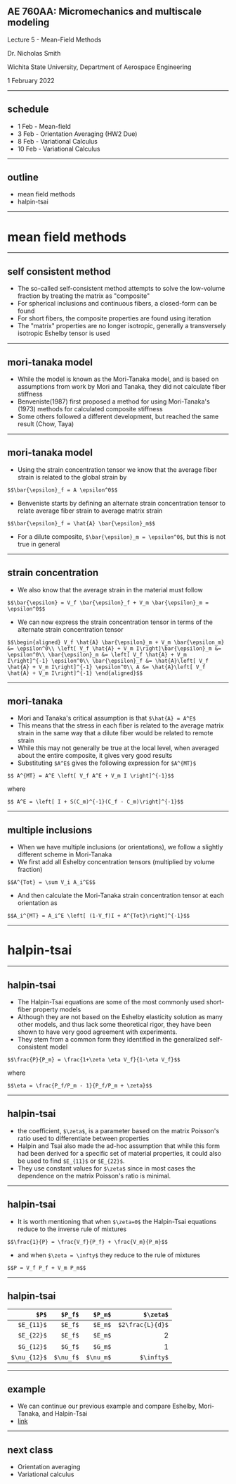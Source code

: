 ## AE 760AA: Micromechanics and multiscale modeling
Lecture 5 - Mean-Field Methods

Dr. Nicholas Smith

Wichita State University, Department of Aerospace Engineering

1 February 2022

---
## schedule

-   1 Feb - Mean-field
-   3 Feb - Orientation Averaging (HW2 Due)
-   8 Feb - Variational Calculus
-   10 Feb - Variational Calculus

----
## outline

- mean field methods
- halpin-tsai

---
# mean field methods

----
## self consistent method

-   The so-called self-consistent method attempts to solve the low-volume fraction by treating the matrix as "composite"
-   For spherical inclusions and continuous fibers, a closed-form can be found
-   For short fibers, the composite properties are found using iteration
-   The "matrix" properties are no longer isotropic, generally a transversely isotropic Eshelby tensor is used

----
## mori-tanaka model

-   While the model is known as the Mori-Tanaka model, and is based on assumptions from work by Mori and Tanaka, they did not calculate fiber stiffness
-   Benveniste(1987) first proposed a method for using Mori-Tanaka's (1973) methods for calculated composite stiffness
-   Some others followed a different development, but reached the same result (Chow, Taya)

----
## mori-tanaka model

-   Using the strain concentration tensor we know that the average fiber strain is related to the global strain by

`$$\bar{\epsilon}_f = A \epsilon^0$$`

-   Benveniste starts by defining an alternate strain concentration tensor to relate average fiber strain to average matrix strain

`$$\bar{\epsilon}_f = \hat{A} \bar{\epsilon}_m$$`

-   For a dilute composite, `$\bar{\epsilon}_m = \epsilon^0$`, but this is not true in general

----
## strain concentration

-   We also know that the average strain in the material must follow

`$$\bar{\epsilon} = V_f \bar{\epsilon}_f + V_m \bar{\epsilon}_m = \epsilon^0$$`

-   We can now express the strain concentration tensor in terms of the alternate strain concentration tensor

`$$\begin{aligned}
  V_f \hat{A} \bar{\epsilon}_m + V_m \bar{\epsilon_m} &= \epsilon^0\\
  \left[ V_f \hat{A} + V_m I\right]\bar{\epsilon}_m &= \epsilon^0\\
  \bar{\epsilon}_m &= \left[ V_f \hat{A} + V_m I\right]^{-1} \epsilon^0\\
  \bar{\epsilon}_f &= \hat{A}\left[ V_f \hat{A} + V_m I\right]^{-1} \epsilon^0\\
  A &= \hat{A}\left[ V_f \hat{A} + V_m I\right]^{-1}
\end{aligned}$$`

----
## mori-tanaka

-   Mori and Tanaka's critical assumption is that `$\hat{A} = A^E$` 
-   This means that the stress in each fiber is related to the average matrix strain in the same way that a dilute fiber would be related to remote strain
-   While this may not generally be true at the local level, when averaged about the entire composite, it gives very good results
-   Substituting `$A^E$` gives the following expression for `$A^{MT}$`

`$$ A^{MT} = A^E \left[ V_f A^E + V_m I \right]^{-1}$$`

where

`$$ A^E = \left[ I + S(C_m)^{-1}(C_f - C_m)\right]^{-1}$$`

----
## multiple inclusions

-   When we have multiple inclusions (or orientations), we follow a slightly different scheme in Mori-Tanaka
-   We first add all Eshelby concentration tensors (multiplied by volume fraction)

`$$A^{Tot} = \sum V_i A_i^E$$`

-   And then calculate the Mori-Tanaka strain concentration tensor at each orientation as

`$$A_i^{MT} = A_i^E \left[ (1-V_f)I + A^{Tot}\right]^{-1}$$`

---
# halpin-tsai

----
## halpin-tsai

-   The Halpin-Tsai equations are some of the most commonly used short-fiber property models
-   Although they are not based on the Eshelby elasticity solution as many other models, and thus lack some theoretical rigor, they have been shown to have very good agreement with experiments.
-   They stem from a common form they identified in the generalized self-consistent model

`$$\frac{P}{P_m} = \frac{1+\zeta \eta V_f}{1-\eta V_f}$$`

where

`$$\eta = \frac{P_f/P_m - 1}{P_f/P_m + \zeta}$$`

----
## halpin-tsai

-   the coefficient, `$\zeta$`, is a parameter based on the matrix Poisson's ratio used to differentiate between properties
-   Halpin and Tsai also made the ad-hoc assumption that while this form had been derived for a specific set of material properties, it could also be used to find `$E_{11}$` or `$E_{22}$`.
-   They use constant values for `$\zeta$` since in most cases the dependence on the matrix Poisson's ratio is minimal.

----
## halpin-tsai

-   It is worth mentioning that when `$\zeta=0$` the Halpin-Tsai equations reduce to the inverse rule of mixtures

`$$\frac{1}{P} = \frac{V_f}{P_f} + \frac{V_m}{P_m}$$`

-   and when `$\zeta = \infty$` they reduce to the rule of mixtures

`$$P = V_f P_f + V_m P_m$$`

----
## halpin-tsai

|              `$P$` | `$P_f$` | `$P_m$` |      `$\zeta$` |
|-----------------:|------------------:|------------------:|---------------:|
| `$E_{11}$` | `$E_f$` | `$E_m$` |`$2\frac{L}{d}$`|
| `$E_{22}$` | `$E_f$` | `$E_m$` |              2 |
| `$G_{12}$` | `$G_f$` | `$G_m$` |              1 |
| `$\nu_{12}$` | `$\nu_f$` | `$\nu_m$` |     `$\infty$` |

----
## example

-   We can continue our previous example and compare Eshelby, Mori-Tanaka, and Halpin-Tsai
-   [link](https://colab.research.google.com/drive/1lqCzj2sUxAlzo6aHf1AynGnXrgKRDdeS?usp=sharing)

---
## next class

-   Orientation averaging
-   Variational calculus

